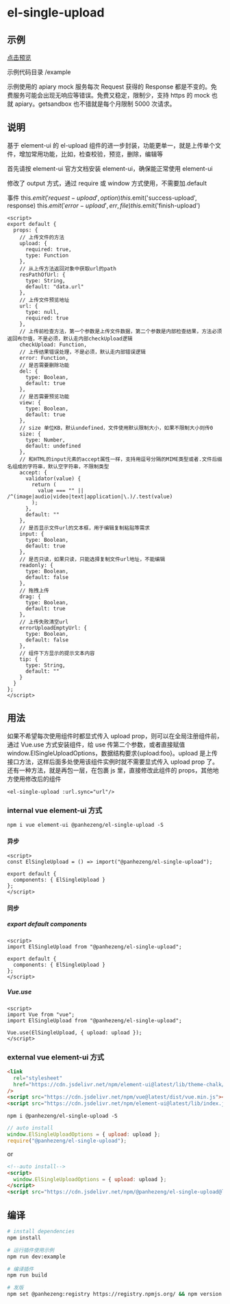 # el-single-upload

## 示例

[点击预览](https://panhezeng.github.io/el-single-upload/)

示例代码目录 /example

示例使用的 apiary mock 服务每次 Request 获得的 Response 都是不变的。免费服务可能会出现无响应等错误。免费又稳定，限制少，支持 https 的 mock 也就 apiary。getsandbox 也不错就是每个月限制 5000 次请求。

## 说明

基于 element-ui 的 el-upload 组件的进一步封装，功能更单一，就是上传单个文件，增加常用功能，比如，检查校验，预览，删除，编辑等

首先请按 element-ui 官方文档安装 element-ui，确保能正常使用 element-ui

修改了 output 方式，通过 require 或 window 方式使用，不需要加.default

事件 this.$emit('request-upload', option)  this.$emit('success-upload', response) this.$emit('error-upload', {err, file}) this.$emit('finish-upload')

```vue
<script>
export default {
  props: {
    // 上传文件的方法
    upload: {
      required: true,
      type: Function
    },
    // 从上传方法返回对象中获取url的path
    resPathOfUrl: {
      type: String,
      default: "data.url"
    },
    // 上传文件预览地址
    url: {
      type: null,
      required: true
    },
    // 上传前检查方法，第一个参数是上传文件数据，第二个参数是内部检查结果，方法必须返回布尔值，不是必须，默认走内部checkUpload逻辑
    checkUpload: Function,
    // 上传结果错误处理，不是必须，默认走内部错误逻辑
    error: Function,
    // 是否需要删除功能
    del: {
      type: Boolean,
      default: true
    },
    // 是否需要预览功能
    view: {
      type: Boolean,
      default: true
    },
    // size 单位KB，默认undefined，文件使用默认限制大小，如果不限制大小则传0
    size: {
      type: Number,
      default: undefined
    },
    // 和HTML的input元素的accept属性一样，支持用逗号分隔的MIME类型或者.文件后缀名组成的字符串，默认空字符串，不限制类型
    accept: {
      validator(value) {
        return (
          value === "" || /^(image|audio|video|text|application|\.)/.test(value)
        );
      },
      default: ""
    },
    // 是否显示文件url的文本框，用于编辑复制粘贴等需求
    input: {
      type: Boolean,
      default: true
    },
    // 是否只读，如果只读，只能选择复制文件url地址，不能编辑
    readonly: {
      type: Boolean,
      default: false
    },
    // 拖拽上传
    drag: {
      type: Boolean,
      default: true
    },
    // 上传失败清空url
    errorUploadEmptyUrl: {
      type: Boolean,
      default: false
    },
    // 组件下方显示的提示文本内容
    tip: {
      type: String,
      default: ""
    }
  }
};
</script>
```

## 用法

如果不希望每次使用组件时都显式传入 upload prop，则可以在全局注册组件前，通过 Vue.use 方式安装组件，给 use 传第二个参数，或者直接赋值 window.ElSingleUploadOptions，数据结构要求{upload:foo}。upload 是上传接口方法，这样后面多处使用该组件实例时就不需要显式传入 upload prop 了。
还有一种方法，就是再包一层，在包裹 js 里，直接修改此组件的 props，其他地方使用修改后的组件

`<el-single-upload :url.sync="url"/>`

### internal vue element-ui 方式

`npm i vue element-ui @panhezeng/el-single-upload -S`

#### 异步

```vue
<script>
const ElSingleUpload = () => import("@panhezeng/el-single-upload");

export default {
  components: { ElSingleUpload }
};
</script>
```

#### 同步

##### export default components

```vue
<script>
import ElSingleUpload from "@panhezeng/el-single-upload";

export default {
  components: { ElSingleUpload }
};
</script>
```

##### Vue.use

```vue
<script>
import Vue from "vue";
import ElSingleUpload from "@panhezeng/el-single-upload";

Vue.use(ElSingleUpload, { upload: upload });
</script>
```

### external vue element-ui 方式

```html
<link
  rel="stylesheet"
  href="https://cdn.jsdelivr.net/npm/element-ui@latest/lib/theme-chalk/index.css"
/>
<script src="https://cdn.jsdelivr.net/npm/vue@latest/dist/vue.min.js"></script>
<script src="https://cdn.jsdelivr.net/npm/element-ui@latest/lib/index.js"></script>
```

`npm i @panhezeng/el-single-upload -S`

```javascript
// auto install
window.ElSingleUploadOptions = { upload: upload };
require("@panhezeng/el-single-upload");
```

or

```html
<!--auto install-->
<script>
  window.ElSingleUploadOptions = { upload: upload };
</script>
<script src="https://cdn.jsdelivr.net/npm/@panhezeng/el-single-upload@latest/dist/el-single-upload.min.js"></script>
```

## 编译

```bash
# install dependencies
npm install

# 运行插件使用示例
npm run dev:example

# 编译插件
npm run build

# 发版
npm set @panhezeng:registry https://registry.npmjs.org/ && npm version patch && npm publish --access public && npm set @panhezeng:registry https://registry.npm.taobao.org/npm set registry https://registry.npmjs.org/ && npm set @panhezeng:registry https://registry.npmjs.org/ && npm version patch && npm publish --access public && npm set registry https://registry.npm.taobao.org/ && npm set @panhezeng:registry https://registry.npm.taobao.org/

```
